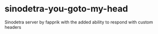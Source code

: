 # sinodetra-you-goto-my-head
Sinodetra server by fapprik with the added ability to respond with custom headers
